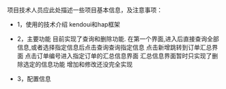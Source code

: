项目技术人员应此处描述一些项目基本信息，及注意事项：

* 1，使用的技术介绍
kendoui和hap框架

* 2，主要功能
目前实现了查询和删除功能.
在第一个界面,进入后直接查询全部信息,或者选择指定信息后点击查询查询指定信息
点击新增跳转到订单汇总界面
点击订单编号进入指定订单的汇总信息界面
汇总信息界面暂时只实现了删除选定的信息功能
增加和修改还没完全实现
* 3，配置信息
